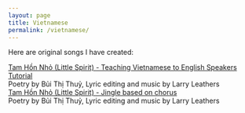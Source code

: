 ```yaml
---
layout: page
title: Vietnamese 
permalink: /vietnamese/
---
```


Here are original songs I have created:  
  
[Tam Hồn Nhỏ (Little Spirit) - Teaching Vietnamese to English Speakers Tutorial](https://youtu.be/JLxm2hYC5V0)  
Poetry by Bủi Thị Thuỷ, Lyric editing and music by Larry Leathers   
[Tam Hồn Nhỏ (Little Spirit) - Jingle based on chorus](https://youtu.be/1fwdmOgy4zI)  
Poetry by Bủi Thị Thuỷ, Lyric editing and music by Larry Leathers  



